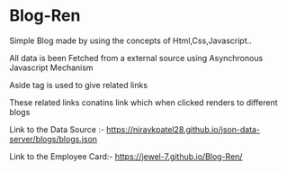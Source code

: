 # Blog-Ren

Simple Blog made by using the concepts of Html,Css,Javascript..

All data is been Fetched from a external source using Asynchronous Javascript Mechanism

Aside tag is used to give related links

These related links conatins link which when clicked renders to different blogs


Link to the Data Source :- https://niravkpatel28.github.io/json-data-server/blogs/blogs.json

Link to the Employee Card:- https://jewel-7.github.io/Blog-Ren/
